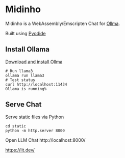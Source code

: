 # Midinho
Midinho is a WebAssembly/Emscripten Chat for [Ollma](https://ollama.com).

Built using [Pyodide](https://pyodide.org)

## Install Ollama
[Download and install Ollma](https://ollama.com/download)
```
# Run llama3
ollama run llama3
# Test status
curl http://localhost:11434
Ollama is running%
```

## Serve Chat
Serve static files via Python
```
cd static
python -m http.server 8000
```
Open LLM Chat http://localhost:8000/


https://lit.dev/